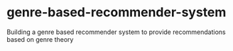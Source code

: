 # genre-based-recommender-system
Building a genre based recommender system to provide recommendations based on genre theory
